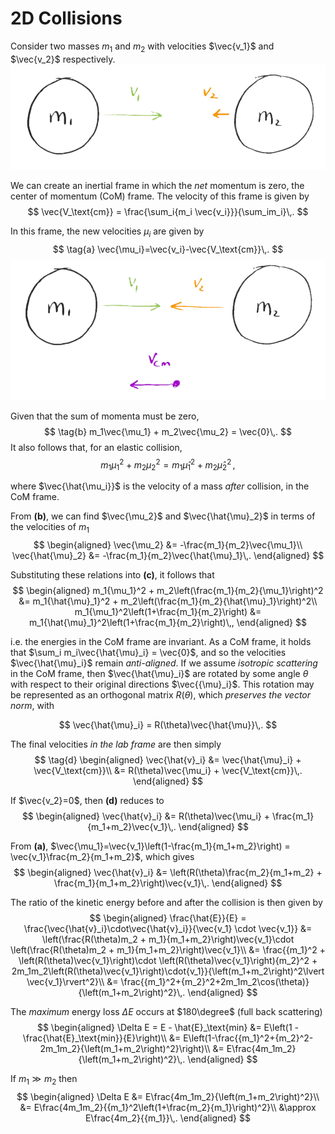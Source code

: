 2D Collisions
=============
Consider two masses $m_1$ and $m_2$ with velocities $\vec{v_1}$ and $\vec{v_2}$ respectively.
![Lab frame.](lab_frame.png)

We can create an inertial frame in which the _net_ momentum is zero, the center of momentum (CoM) frame. The velocity of this frame is given by 
$$
\vec{V_\text{cm}} = \frac{\sum_i{m_i \vec{v_i}}}{\sum_im_i}\,.
$$

In this frame, the new velocities $\mu_i$ are given by 
$$
\tag{a}
\vec{\mu_i}=\vec{v_i}-\vec{V_\text{cm}}\,.
$$
![CoM frame.](com_frame.png)

Given that the sum of momenta must be zero, 
$$
    \tag{b}
    m_1\vec{\mu_1} + m_2\vec{\mu_2} = \vec{0}\,.
$$
It also follows that, for an elastic collision,
$$
    \tag{c}
    m_1{\mu_1}^2 + m_2{\mu_2}^2 = m_1{\hat{\mu}_1}^2 + m_2{\hat{\mu}_2}^2\,,
$$

where $\vec{\hat{\mu_i}}$ is the velocity of a mass _after_ collision, in the CoM frame.

From **(b)**, we can find $\vec{\mu_2}$ and $\vec{\hat{\mu}_2}$ in terms of the velocities of $m_1$
$$
\begin{aligned}
\vec{\mu_2} &= -\frac{m_1}{m_2}\vec{\mu_1}\\
\vec{\hat{\mu}_2} &= -\frac{m_1}{m_2}\vec{\hat{\mu}_1}\,.
\end{aligned}
$$

Substituting these relations into **(c)**, it follows that
$$
\begin{aligned}
m_1{\mu_1}^2 + m_2\left(\frac{m_1}{m_2}{\mu_1}\right)^2 &= m_1{\hat{\mu}_1}^2 + m_2\left(\frac{m_1}{m_2}{\hat{\mu}_1}\right)^2\\
m_1{\mu_1}^2\left(1+\frac{m_1}{m_2}\right) &= m_1{\hat{\mu}_1}^2\left(1+\frac{m_1}{m_2}\right)\,,
\end{aligned}
$$

i.e. the energies in the CoM frame are invariant. As a CoM frame, it holds that $\sum_i m_i\vec{\hat{\mu}_i} = \vec{0}$, and so the velocities $\vec{\hat{\mu}_i}$ remain _anti-aligned_. If we assume _isotropic scattering_ in the CoM frame, then $\vec{\hat{\mu}_i}$ are rotated by some angle $\theta$ with respect to their original directions $\vec{{\mu}_i}$. This rotation may be represented as an orthogonal matrix $R(\theta)$, which _preserves the vector norm_, with
<!-- TODO: link to Orthogonal matrix properties -->
$$
\vec{\hat{\mu}_i} = R(\theta)\vec{\hat{\mu}}\,.
$$

The final velocities _in the lab frame_ are then simply
$$
\tag{d}
\begin{aligned}
\vec{\hat{v}_i} &= \vec{\hat{\mu}_i} + \vec{V_\text{cm}}\\
&= R(\theta)\vec{\mu_i} + \vec{V_\text{cm}}\,.
\end{aligned}
$$

If $\vec{v_2}=0$, then **(d)** reduces to 
$$
\begin{aligned}
\vec{\hat{v}_i} &= R(\theta)\vec{\mu_i} + \frac{m_1}{m_1+m_2}\vec{v_1}\,.
\end{aligned}
$$

From **(a)**, $\vec{\mu_1}=\vec{v_1}\left(1-\frac{m_1}{m_1+m_2}\right) = \vec{v_1}\frac{m_2}{m_1+m_2}$, which gives
$$
\begin{aligned}
\vec{\hat{v}_i} &= \left(R(\theta)\frac{m_2}{m_1+m_2} + \frac{m_1}{m_1+m_2}\right)\vec{v_1}\,.
\end{aligned}
$$

The ratio of the kinetic energy before and after the collision is then given by 
$$
\begin{aligned}
\frac{\hat{E}}{E} = \frac{\vec{\hat{v}_i}\cdot\vec{\hat{v}_i}}{\vec{v_1} \cdot \vec{v_1}} 
&= \left(\frac{R(\theta)m_2 + m_1}{m_1+m_2}\right)\vec{v_1}\cdot \left(\frac{R(\theta)m_2 + m_1}{m_1+m_2}\right)\vec{v_1}\\
&= \frac{{m_1}^2 + \left(R(\theta)\vec{v_1}\right)\cdot \left(R(\theta)\vec{v_1}\right){m_2}^2 + 2m_1m_2\left(R(\theta)\vec{v_1}\right)\cdot{v_1}}{\left(m_1+m_2\right)^2\lvert \vec{v_1}\rvert^2}\\
&= \frac{{m_1}^2+{m_2}^2+2m_1m_2\cos(\theta)}{\left(m_1+m_2\right)^2}\,.
\end{aligned}
$$

The _maximum_ energy loss $\Delta E$ occurs at $180\degree$ (full back scattering)
$$
\begin{aligned}
\Delta E = E - \hat{E}_\text{min} 
&= E\left(1 - \frac{\hat{E}_\text{min}}{E}\right)\\
&= E\left(1-\frac{{m_1}^2+{m_2}^2-2m_1m_2}{\left(m_1+m_2\right)^2}\right)\\
&= E\frac{4m_1m_2}{\left(m_1+m_2\right)^2}\,.
\end{aligned}
$$

If $m_1\gg m_2$ then
$$
\begin{aligned}
\Delta E 
&=  E\frac{4m_1m_2}{\left(m_1+m_2\right)^2}\\
&= E\frac{4m_1m_2}{{m_1}^2\left(1+\frac{m_2}{m_1}\right)^2}\\
&\approx E\frac{4m_2}{{m_1}}\,.
\end{aligned}
$$